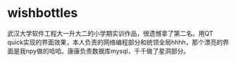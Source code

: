 # wishbottles
武汉大学软件工程大一升大二的小学期实训作品，很遗憾拿了第二名。用QT quick实现的界面效果，本人负责的网络编程部分和统领全局hhhh，那个漂亮的界面是我npy做的哈哈。康康负责数据库mysql，千千做了星洞部分。
